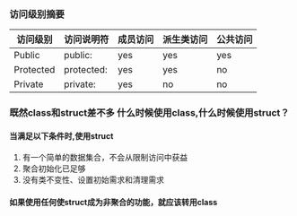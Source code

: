 ### 访问级别摘要  

|访问级别|访问说明符|成员访问|派生类访问|公共访问|
|------|------|------|------|------|
|Public|public:|yes|yes|yes|
|Protected|protected:|yes|yes|no|
|Private|private:|yes|no|no|  

### 既然class和struct差不多 什么时候使用class,什么时候使用struct？  

#### 当满足以下条件时,使用struct  

 1. 有一个简单的数据集合，不会从限制访问中获益  
 2. 聚合初始化已足够  
 3. 没有类不变性、设置初始需求和清理需求  

#### 如果使用任何使struct成为非聚合的功能，就应该转用class
